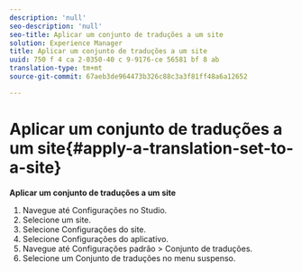 ```yaml
---
description: 'null'
seo-description: 'null'
seo-title: Aplicar um conjunto de traduções a um site
solution: Experience Manager
title: Aplicar um conjunto de traduções a um site
uuid: 750 f 4 ca 2-0350-40 c 9-9176-ce 56581 bf 8 ab
translation-type: tm+mt
source-git-commit: 67aeb3de964473b326c88c3a3f81ff48a6a12652

---
```



# Aplicar um conjunto de traduções a um site{#apply-a-translation-set-to-a-site}

**Aplicar um conjunto de traduções a um site**

1. Navegue até Configurações no Studio.
1. Selecione um site.
1. Selecione Configurações do site.
1. Selecione Configurações do aplicativo.
1. Navegue até Configurações padrão &gt; Conjunto de traduções.
1. Selecione um Conjunto de traduções no menu suspenso.